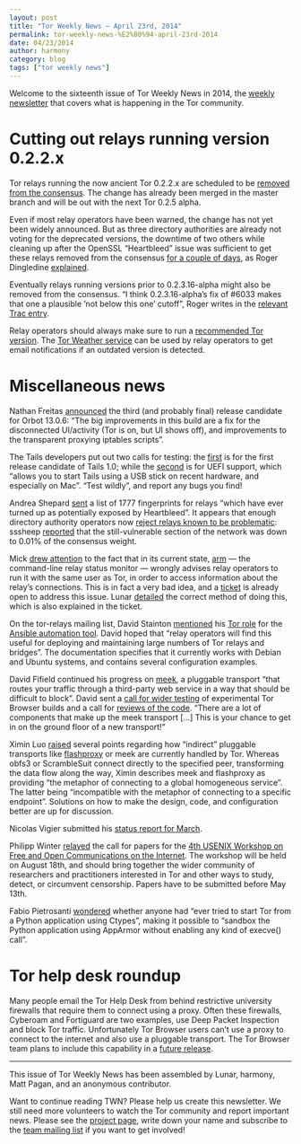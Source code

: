 ```yaml
---
layout: post
title: "Tor Weekly News — April 23rd, 2014"
permalink: tor-weekly-news-%E2%80%94-april-23rd-2014
date: 04/23/2014
author: harmony
category: blog
tags: ["tor weekly news"]
---
```


Welcome to the sixteenth issue of Tor Weekly News in 2014, the [weekly newsletter](https://lists.torproject.org/cgi-bin/mailman/listinfo/tor-news) that covers what is happening in the Tor community.

# Cutting out relays running version 0.2.2.x

Tor relays running the now ancient Tor 0.2.2.x are scheduled to be [removed from the consensus](https://bugs.torproject.org/11149). The change has already been merged in the master branch and will be out with the next Tor 0.2.5 alpha.

Even if most relay operators have been warned, the change has not yet been widely announced. But as three directory authorities are already not voting for the deprecated versions, the downtime of two others while cleaning up after the OpenSSL “Heartbleed” issue was sufficient to get these relays removed from the consensus [for a couple of days](https://metrics.torproject.org/network.html?graph=versions&start=2014-04-01&end=2014-04-23#versions), as Roger Dingledine [explained](https://lists.torproject.org/pipermail/tor-relays/2014-April/004422.html).

Eventually relays running versions prior to 0.2.3.16-alpha might also be removed from the consensus. “I think 0.2.3.16-alpha’s fix of #6033 makes that one a plausible ’not below this one’ cutoff”, Roger writes in the [relevant Trac entry](https://bugs.torproject.org/11149#comment:7).

Relay operators should always make sure to run a [recommended Tor version](https://consensus-health.torproject.org/#recommendedversions). The [Tor Weather service](https://weather.torproject.org/subscribe/) can be used by relay operators to get email notifications if an outdated version is detected.

# Miscellaneous news

Nathan Freitas [announced](https://lists.mayfirst.org/pipermail/guardian-dev/2014-April/003436.html) the third (and probably final) release candidate for Orbot 13.0.6: “The big improvements in this build are a fix for the disconnected UI/activity (Tor is on, but UI shows off), and improvements to the transparent proxying iptables scripts”.

The Tails developers put out two calls for testing: the [first](https://tails.boum.org/news/test_1.0-rc1/index.en.html) is for the first release candidate of Tails 1.0; while the [second](https://tails.boum.org/news/test_UEFI/index.en.html) is for UEFI support, which “allows you to start Tails using a USB stick on recent hardware, and especially on Mac”. “Test wildly”, and report any bugs you find!

Andrea Shepard [sent](https://lists.torproject.org/pipermail/tor-relays/2014-April/004340.html) a list of 1777 fingerprints for relays “which have ever turned up as potentially exposed by Heartbleed”. It appears that enough directory authority operators now [reject relays known to be problematic](https://lists.torproject.org/pipermail/tor-relays/2014-April/004362.html): sssheep [reported](https://lists.torproject.org/pipermail/tor-talk/2014-April/032762.html) that the still-vulnerable section of the network was down to 0.01% of the consensus weight.

Mick [drew attention](https://lists.torproject.org/pipermail/tor-relays/2014-April/004414.html) to the fact that in its current state, [arm](https://www.atagar.com/arm/) — the command-line relay status monitor — wrongly advises relay operators to run it with the same user as Tor, in order to access information about the relay’s connections. This is in fact a very bad idea, and a [ticket](https://bugs.torproject.org/10702) is already open to address this issue. Lunar [detailed](https://lists.torproject.org/pipermail/tor-relays/2014-April/004412.html) the correct method of doing this, which is also explained in the ticket.

On the tor-relays mailing list, David Stainton [mentioned](https://lists.torproject.org/pipermail/tor-relays/2014-April/004373.html) his [Tor role](https://github.com/david415/ansible-tor) for the [Ansible automation tool](http://www.ansible.com/). David hoped that “relay operators will find this useful for deploying and maintaining large numbers of Tor relays and bridges”. The documentation specifies that it currently works with Debian and Ubuntu systems, and contains several configuration examples.

David Fifield continued his progress on [meek](https://trac.torproject.org/projects/tor/wiki/doc/meek), a pluggable transport “that routes your traffic through a third-party web service in a way that should be difficult to block”. David sent a [call for wider testing](https://lists.torproject.org/pipermail/tor-dev/2014-April/006718.html) of experimental Tor Browser builds and a call for [reviews of the code](https://lists.torproject.org/pipermail/tor-dev/2014-April/006719.html). “There are a lot of components that make up the meek transport […] This is your chance to get in on the ground floor of a new transport!”

Ximin Luo [raised](https://lists.torproject.org/pipermail/tor-dev/2014-April/006689.html) several points regarding how “indirect” pluggable transports like [flashproxy](http://crypto.stanford.edu/flashproxy/) or meek are currently handled by Tor. Whereas obfs3 or ScrambleSuit connect directly to the specified peer, transforming the data flow along the way, Ximin describes meek and flashproxy as providing “the metaphor of connecting to a global homogeneous service”. The latter being “incompatible with the metaphor of connecting to a specific endpoint”. Solutions on how to make the design, code, and configuration better are up for discussion.

Nicolas Vigier submitted his [status report for March](https://lists.torproject.org/pipermail/tor-reports/2014-April/000510.html).

Philipp Winter [relayed](https://blog.torproject.org/blog/call-papers-foci14-workshop) the call for papers for the [4th USENIX Workshop on Free and Open Communications on the Internet](https://www.usenix.org/conference/foci14/call-for-papers). The workshop will be held on August 18th, and should bring together the wider community of researchers and practitioners interested in Tor and other ways to study, detect, or circumvent censorship. Papers have to be submitted before May 13th.

Fabio Pietrosanti [wondered](https://lists.torproject.org/pipermail/tor-dev/2014-April/006723.html) whether anyone had “ever tried to start Tor from a Python application using Ctypes”, making it possible to “sandbox the Python application using AppArmor without enabling any kind of execve() call”.

# Tor help desk roundup

Many people email the Tor Help Desk from behind restrictive university firewalls that require them to connect using a proxy. Often these firewalls, Cyberoam and Fortiguard are two examples, use Deep Packet Inspection and block Tor traffic. Unfortunately Tor Browser users can’t use a proxy to connect to the internet and also use a pluggable transport. The Tor Browser team plans to include this capability in a [future release](https://bugs.torproject.org/8402).

* * *
This issue of Tor Weekly News has been assembled by Lunar, harmony, Matt Pagan, and an anonymous contributor.

Want to continue reading TWN? Please help us create this newsletter. We still need more volunteers to watch the Tor community and report important news. Please see the [project page](https://trac.torproject.org/projects/tor/wiki/TorWeeklyNews), write down your name and subscribe to the [team mailing list](https://lists.torproject.org/cgi-bin/mailman/listinfo/news-team) if you want to get involved!

